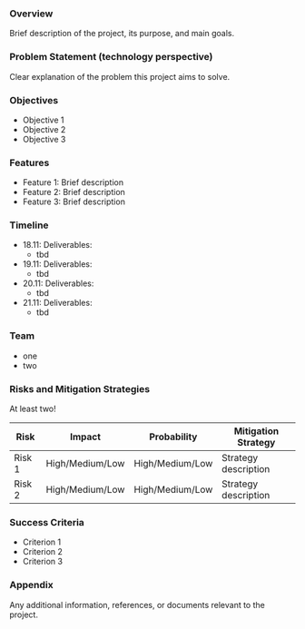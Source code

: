 ### Overview
Brief description of the project, its purpose, and main goals.

###  Problem Statement (technology perspective)
Clear explanation of the problem this project aims to solve.

### Objectives
- Objective 1
- Objective 2
- Objective 3

### Features
- Feature 1: Brief description
- Feature 2: Brief description
- Feature 3: Brief description

### Timeline
- 18.11: Deliverables:
	- tbd
- 19.11: Deliverables:
	- tbd
- 20.11: Deliverables:
	- tbd
- 21.11: Deliverables:
	- tbd
### Team
- one
- two

### Risks and Mitigation Strategies

At least two!

| Risk   | Impact          | Probability     | Mitigation Strategy  |
| ------ | --------------- | --------------- | -------------------- |
| Risk 1 | High/Medium/Low | High/Medium/Low | Strategy description |
| Risk 2 | High/Medium/Low | High/Medium/Low | Strategy description |
### Success Criteria
- Criterion 1
- Criterion 2
- Criterion 3

### Appendix
Any additional information, references, or documents relevant to the project.

